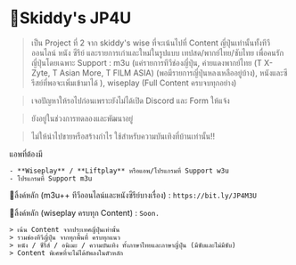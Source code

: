 # 🌸Skiddy's JP4U
> เป็น Project ที่ 2 จาก skiddy's wise ที่จะเน้นไปที่ Content ญี่ปุ่นเท่านั้นทั้งทีวีออนไลน์ หนัง ซีรีย์ และรายการเก่าและใหม่ในรูปแบบ เทปสด/พากย์ไทย/ซับไทย เพื่อคนรักญี่ปุ่นโดยเฉพาะ
> Support : m3u (แค่รายการทีวีช่องญี่ปุ่น, ค่ายแดงพากย์ไทย (T X-Zyte, T Asian More, T FILM ASIA) (พอมีรายการญี่ปุ่นหลงเหลืออยู่บ้าง), หนังและซีรีสย์ที่พอจะเพิ่มเข้ามาได้ ), wiseplay (Full Content ครบจบทุกอย่าง)

> เจอปัญหาให้รอไปก่อนเพราะยังไม่ได้เปิด Discord และ Form ให้แจ้ง

> ยังอยู่ในช่วงการทดลองและพัฒนาอยู่

> ไม่ให้นำไปขายหรือสร้างกำไร ใช้สำหรับความบันเทิงที่บ้านเท่านั้น!!


แอพที่ต้องมี
```
- **Wiseplay** / **Liftplay** หรือแอพ/โปรแกรมที่ Support w3u
- โปรแกรมที่ Support m3u
```

📎ลิ้งค์หลัก (m3u++ ทีวีออนไลน์และหนังซีรีย์บางเรื่อง) : `https://bit.ly/JP4M3U`

📎ลิ้งค์หลัก (wiseplay ครบทุก Content) : `Soon.`

```
> เน้น Content จากประเทศญี่ปุ่นเท่านั้น
> รวมช่องทีวีญี่ปุ่น จากทุกพื้นที่ ครบทุกแนว
> หนัง / ซีรี่ส์ / อนิเมะ / ความบันเทิง ทั้งภาษาไทยและภาษาญี่ปุ่น (มีซับและไม่มีซับ)
> Content พิเศษที่จะไม่ได้อัพลงในตัวหลัก
```
